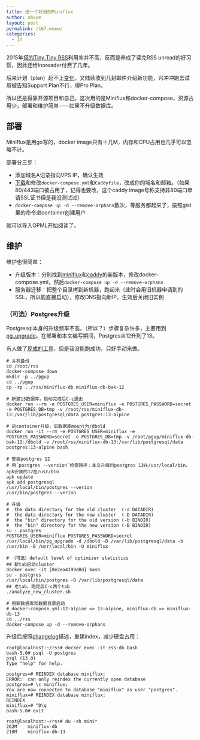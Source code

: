 ```yaml
---
title: 搭一个好用的Miniflux
author: ahxxm
layout: post
permalink: /167.moew/
categories:
  - IT
---
```


2015年[搭的Tiny Tiny RSS](https://ahxxm.com/114.moew/)利用率并不高，反而是养成了读完RSS unread的好习惯，因此还给Inoreader付费了几年。

后来计划（plan）赶不上[变化](https://www.reddit.com/r/InoReader/comments/agzk5k/plan_changes_coming_email_i_got_this_morning/)，又陆续收到几封邮件介绍新功能，兴冲冲跑去试用被告知Support Plan不行，得Pro Plan。

所以还是得靠开源项目和自己。这次用的是Miniflux和docker-compose，资源占用少，部署和维护简单——如果不升级数据库。

<!--more-->

## 部署

Miniflux是用go写的，docker image只有十几M，内存和CPU占用也几乎可以忽略不计。

部署分三步：

- 添加域名A记录指向VPS IP，确认生效
- [下载](https://gist.github.com/ahxxm/7ab3f3d49ec63f57f8fc12d68d477d8c)和修改`docker-compose.yml`和`Caddyfile`，改成你的域名和邮箱。（如果80/443端口被占用了，记得也要改，这个caddy image号称支持非80端口申请SSL证书但是我没测试过）
- `docker-compose up -d --remove-orphans`数次，等服务都起来了，按照gist里的命令进container创建用户

就可以导入OPML开始阅读了。

## 维护

维护也很简单：

- 升级版本：分别找到[miniflux](https://hub.docker.com/r/miniflux/miniflux/tags)和[caddy](https://hub.docker.com/r/abiosoft/caddy/tags)的新版本，修改docker-compose.yml，然后`docker-compose up -d --remove-orphans`
- 服务器迁移：把整个目录拷到新机器，跑起来（此时会用旧机器申请到的SSL，所以能直接启动），修改DNS指向新IP，生效后关闭旧实例

### （可选）Postgres升级

Postgresql本身的升级频率不高，（所以？）步骤复杂许多，主要用到[pg_upgrade](https://www.postgresql.org/docs/current/pgupgrade.html)。在部署和本文编写期间，Postgres从12升到了13。

有人做了[现成的工具](https://github.com/tianon/docker-postgres-upgrade/blob/master/README.md)，但是我没能跑成功，只好手动来做。

```
# 关机备份
cd /root/rss
docker-compose down
mkdir -p ../pgup
cd ../pgup
cp -rp ../rss/miniflux-db miniflux-db-bak-12

# 新建13数据库，启动完成后C-c退出
docker run --rm -e POSTGRES_USER=miniflux -e POSTGRES_PASSWORD=secret -e POSTGRES_DB=tmp -v /root/rss/miniflux-db-13:/var/lib/postgresql/data postgres:13-alpine

# 进container升级，旧数据库mount为/dbold
docker run -it --rm -e POSTGRES_USER=miniflux -e POSTGRES_PASSWORD=secret -e POSTGRES_DB=tmp -v /root/pgup/miniflux-db-bak-12:/dbold -v /root/rss/miniflux-db-13:/var/lib/postgresql/data postgres:13-alpine bash

# 安装postgres 12
# 用`postgres --version`检查路径：本文升级时postgres 13在/usr/local/bin，apk安装的12在/usr/bin
apk update
apk add postgresql
/usr/local/bin/postgres --verion
/usr/bin/postgres --verion

# 升级
#  the data directory for the old cluster  (-d DATADIR)
#  the data directory for the new cluster  (-D DATADIR)
#  the "bin" directory for the old version (-b BINDIR)
#  the "bin" directory for the new version (-B BINDIR)
su - postgres
POSTGRES_USER=miniflux POSTGRES_PASSWORD=secret /usr/local/bin/pg_upgrade -d /dbold -D /var/lib/postgresql/data -b /usr/bin -B /usr/local/bin -U miniflux

# （可选）default level of optimizer statistics
## 新tab启动cluster
docker exec -it [8e2ea4199d8d] bash
su - postgres
/usr/local/bin/postgres -D /var/lib/postgresql/data
## 老tab，跑完后C-c两个tab
./analyze_new_cluster.sh

# 用新数据库和数据目录启动
# docker-compose.yml:12-alpine => 13-alpine, miniflux-db => miniflux-db-13
cd ../rss
docker-compose up -d --remove-orphans
```

升级后按照[changelog](https://www.postgresql.org/docs/13/release-13.html)描述，重建index，减少硬盘占用：

```
root@localhost:~/rss# docker exec -it rss-db bash
bash-5.0# psql -U postgres
psql (13.0)
Type "help" for help.

postgres=# REINDEX database miniflux;
ERROR:  can only reindex the currently open database
postgres=# \c miniflux;
You are now connected to database "miniflux" as user "postgres".
miniflux=# REINDEX database miniflux;
REINDEX
miniflux=# ^D\q
bash-5.0# exit

root@localhost:~/rss# du -sh mini*
262M	miniflux-db
210M	miniflux-db-13
```

<!--
### （可选）课后习题

假设tech stack(caddy, miniflux, postgresql)没有bug，如果想让以下行为做到0-downtime，你需要做些什么？

1. 升级caddy
2. 迁移服务器
3. 升级miniflux
4. 升级postgresql

思考题：如果tech stack有bug呢？

提示：可以考虑更换caddy，和/或 不用docker部署。
-->
